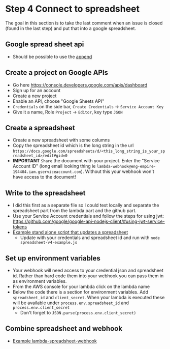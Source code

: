 Step 4 Connect to spreadsheet
==============================

The goal in this section is to take the last comment when an issue is closed (found in the last step) and put that into a google spreadsheet.

## Google spread sheet api
- Should be possible to use the [append](https://developers.google.com/sheets/api/reference/rest/v4/spreadsheets.values/append)


## Create a project on Google APIs
- Go here https://console.developers.google.com/apis/dashboard
- Sign up for an account
- Create a new project
- Enable an API, choose "Google Sheets API"
- `Credentials` on the side bar, `Create Credentials` -> `Service Account Key`
- Give it a name, Role `Project` -> `Editor`, key type `JSON`

## Create a spreadsheet
- Create a new spreadsheet with some columns
- Copy the spreadsheet id which is the long string in the url `https://docs.google.com/spreadsheets/d/<this_long_string_is_your_spreadsheet_id>/edit#gid=0`
- **IMPORTANT** `Share` the document with your project.  Enter the "Service Account ID" (long email looking thing ie `lambda-webhook@eng-empire-194404.iam.gserviceaccount.com`).  Without this your webhook won't have access to the document!

## Write to the spreadsheet
- I did this first as a separate file so I could test locally and separate the spreadsheet part from the lambda part and the github part.
- Use your Service Account credentials and follow the steps for using jwt: https://github.com/google/google-api-nodejs-client/#using-jwt-service-tokens
- [Example stand alone script that updates a spreadsheet](spreadsheet-webhook-lambda/spreadsheet-v4-example.js)
  - Update with your credentials and spreadsheet id and run with `node spreadsheet-v4-example.js`

## Set up environment variables
- Your webhook will need access to your credential json and spreadsheet id.  Rather than hard code them into your webhook you can pass them in as environment variables.
- From the AWS console for your lambda click on the lambda name
- Below the code there is a section for environment variables. Add `spreadsheet_id` and `client_secret`.  When your lambda is executed these will be available under `process.env.spreadsheet_id` and `process.env.client_secret`
  - Don't forget to `JSON.parse(process.env.client_secret)`

## Combine spreadsheet and webhook
- [Example lambda-spreadsheet-webhook](webhook-lambda/index.js)
